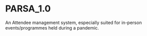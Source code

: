 # PARSA_1.0

An Attendee management system, especially suited for in-person events/programmes held during a pandemic.
